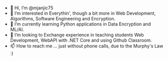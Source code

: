 - 👋 Hi, I’m @mjanjic75
- 👀 I’m interested in Everythin', though a bit more in Web Development, Algorithms, Software Engineering and Encryption.
- 🌱 I’m currently learning Python applications in Data Encryption and ML/AI.
- 💞️ I’m looking to Exchange experience in teaching students Web Development, WebAPI with .NET Core and using Github Classroom.
- 📫 How to reach me ...  just without phone calls, due to the Murphy's Law :)

<!---
mjanjic75/mjanjic75 is a ✨ special ✨ repository because its `README.md` (this file) appears on your GitHub profile.
You can click the Preview link to take a look at your changes.
--->
